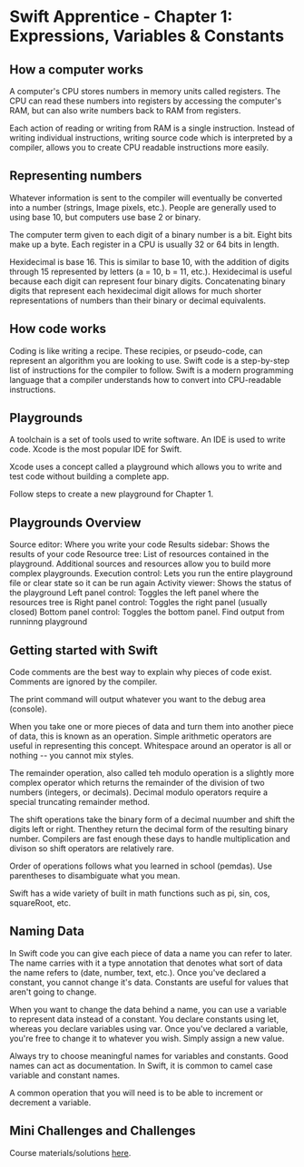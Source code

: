 # Swift Apprentice - Chapter 1: Expressions, Variables & Constants

## How a computer works

A computer's CPU stores numbers in memory units called registers. The CPU can read these numbers into registers by accessing the computer's RAM, but can also write numbers back to RAM from registers. 

Each action of reading or writing from RAM is a single instruction. Instead of writing individual instructions, writing source code which is interpreted by a compiler, allows you to create CPU readable instructions more easily. 

## Representing numbers

Whatever information is sent to the compiler will eventually be converted into a number (strings, Image pixels, etc.). People are generally used to using base 10, but computers use base 2 or binary. 

The computer term given to each digit of a binary number is a bit. Eight bits make up a byte. Each register in a CPU is usually 32 or 64 bits in length.

Hexidecimal is base 16. This is similar to base 10, with the addition of digits through 15 represented by letters (a = 10, b = 11, etc.). Hexidecimal is useful because each digit can represent four binary digits. Concatenating binary digits that represent each hexidecimal digit allows for much shorter representations of numbers than their binary or decimal equivalents. 

## How code works

Coding is like writing a recipe. These recipies, or pseudo-code, can represent an algorithm you are looking to use. Swift code is a step-by-step list of instructions for the compiler to follow. Swift is a modern programming language that a compiler understands how to convert into CPU-readable instructions. 

## Playgrounds

A toolchain is a set of tools used to write software. An IDE is used to write code. Xcode is the most popular IDE for Swift. 

Xcode uses a concept called a playground which allows you to write and test code without building a complete app.

Follow steps to create a new playground for Chapter 1.

## Playgrounds Overview

Source editor: Where you write your code
Results sidebar: Shows the results of your code
Resource tree: List of resources contained in the playground. Additional sources and resources allow you to build more complex playgrounds. 
Execution control: Lets you run the entire playground file or clear state so it can be run again
Activity viewer: Shows the status of the playground 
Left panel control: Toggles the left panel where the resources tree is
Right panel control: Toggles the right panel (usually closed)
Bottom panel control: Toggles the bottom panel. Find output from runninng playground 

## Getting started with Swift

Code comments are the best way to explain why pieces of code exist. Comments are ignored by the compiler. 

The print command will output whatever you want to the debug area (console).

When you take one or more pieces of data and turn them into another piece of data, this is known as an operation. Simple arithmetic operators are useful in representing this concept. Whitespace around an operator is all or nothing -- you cannot mix styles. 

The remainder operation, also called teh modulo operation is a slightly more complex operator which returns the remainder of the division of two numbers (integers, or decimals). Decimal modulo operators require a special truncating remainder method. 

The shift operations take the binary form of a decimal nuumber and shift the digits left or right. Thenthey return the decimal form of the resulting binary number. Compilers are fast enough these days to handle multiplication and divison so shift operators are relatively rare.

Order of operations follows what you learned in school (pemdas). Use parentheses to disambiguate what you mean. 

Swift has a wide variety of built in math functions such as pi, sin, cos, squareRoot, etc. 

## Naming Data

In Swift code you can give each piece of data a name you can refer to later. The name carries with it a type annotation that denotes what sort of data the name refers to (date, number, text, etc.). Once you've declared a constant, you cannot change it's data. Constants are useful for values that aren't going to change. 

When you want to change the data behind a name, you can use a variable to represent data instead of a constant. You declare constants using let, whereas you declare variables using var. Once you've declared a variable, you're free to change it to whatever you wish. Simply assign a new value. 

Always try to choose meaningful names for variables and constants. Good names can act as documentation. In Swift, it is common to camel case variable and constant names. 

A common operation that you will need is to be able to increment or decrement a variable.

## Mini Challenges and Challenges
Course materials/solutions [here](https://github.com/raywenderlich/sa-materials).





